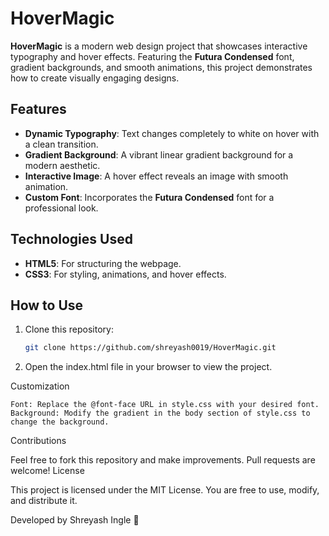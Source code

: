 
# HoverMagic

**HoverMagic** is a modern web design project that showcases interactive typography and hover effects. Featuring the **Futura Condensed** font, gradient backgrounds, and smooth animations, this project demonstrates how to create visually engaging designs.

## Features

- **Dynamic Typography**: Text changes completely to white on hover with a clean transition.
- **Gradient Background**: A vibrant linear gradient background for a modern aesthetic.
- **Interactive Image**: A hover effect reveals an image with smooth animation.
- **Custom Font**: Incorporates the **Futura Condensed** font for a professional look.

## Technologies Used

- **HTML5**: For structuring the webpage.
- **CSS3**: For styling, animations, and hover effects.


## How to Use

1. Clone this repository:
   ```bash
   git clone https://github.com/shreyash0019/HoverMagic.git

2. Open the index.html file in your browser to view the project.

Customization

    Font: Replace the @font-face URL in style.css with your desired font.
    Background: Modify the gradient in the body section of style.css to change the background.

Contributions

Feel free to fork this repository and make improvements. Pull requests are welcome!
License

This project is licensed under the MIT License. You are free to use, modify, and distribute it.

Developed by Shreyash Ingle 🚀
